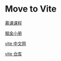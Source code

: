 # Move to Vite

[慕课课程](https://coding.imooc.com/class/523.html)

[掘金小册](https://s.juejin.cn/ds/2dPSFtU/)

[vite 中文网](https://vitejs.cn/)

[vite 仓库](https://github.com/vitejs/vite)
